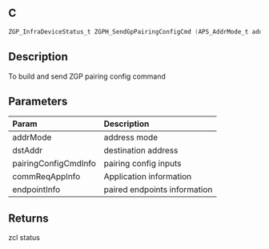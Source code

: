 ## C

```c
ZGP_InfraDeviceStatus_t ZGPH_SendGpPairingConfigCmd (APS_AddrMode_t addrMode, APS_Address_t *dstAddr, ZGP_PairingConfigCmdInfo_t pairingConfigCmdInfo,
```

## Description

 To build and send ZGP pairing config command

## Parameters

| Param | Description |
|:----- |:----------- |
| addrMode | address mode |
| dstAddr | destination address |
| pairingConfigCmdInfo | pairing config inputs |
| commReqAppInfo | Application information |
| endpointInfo | paired endpoints information  

## Returns

 zcl status 

